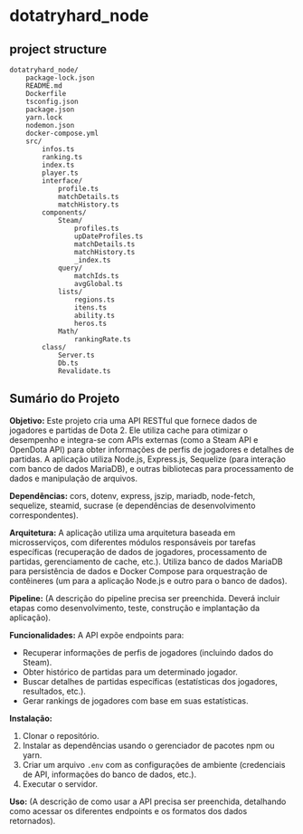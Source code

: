 # dotatryhard_node                
## project structure
```                    
dotatryhard_node/
    package-lock.json
    README.md
    Dockerfile
    tsconfig.json
    package.json
    yarn.lock
    nodemon.json
    docker-compose.yml
    src/
        infos.ts
        ranking.ts
        index.ts
        player.ts
        interface/
            profile.ts
            matchDetails.ts
            matchHistory.ts
        components/
            Steam/
                profiles.ts
                upDateProfiles.ts
                matchDetails.ts
                matchHistory.ts
                _index.ts
            query/
                matchIds.ts
                avgGlobal.ts
            lists/
                regions.ts
                itens.ts
                ability.ts
                heros.ts
            Math/
                rankingRate.ts
        class/
            Server.ts
            Db.ts
            Revalidate.ts                
```
## Sumário do Projeto

**Objetivo:** Este projeto cria uma API RESTful que fornece dados de jogadores e partidas de Dota 2.  Ele utiliza cache para otimizar o desempenho e integra-se com APIs externas (como a Steam API e OpenDota API) para obter informações de perfis de jogadores e detalhes de partidas.  A aplicação utiliza Node.js, Express.js, Sequelize (para interação com banco de dados MariaDB), e outras bibliotecas para processamento de dados e manipulação de arquivos.

**Dependências:** cors, dotenv, express, jszip, mariadb, node-fetch, sequelize, steamid, sucrase (e dependências de desenvolvimento correspondentes).

**Arquitetura:** A aplicação utiliza uma arquitetura baseada em microsserviços, com diferentes módulos responsáveis por tarefas específicas (recuperação de dados de jogadores, processamento de partidas, gerenciamento de cache, etc.).  Utiliza banco de dados MariaDB para persistência de dados e Docker Compose para orquestração de contêineres (um para a aplicação Node.js e outro para o banco de dados).

**Pipeline:**  (A descrição do pipeline precisa ser preenchida.  Deverá incluir etapas como desenvolvimento, teste, construção e implantação da aplicação).


**Funcionalidades:** A API expõe endpoints para:

* Recuperar informações de perfis de jogadores (incluindo dados do Steam).
* Obter histórico de partidas para um determinado jogador.
* Buscar detalhes de partidas específicas (estatísticas dos jogadores, resultados, etc.).
* Gerar rankings de jogadores com base em suas estatísticas.

**Instalação:**

1. Clonar o repositório.
2. Instalar as dependências usando o gerenciador de pacotes npm ou yarn.
3. Criar um arquivo `.env` com as configurações de ambiente (credenciais de API, informações do banco de dados, etc.).
4. Executar o servidor.


**Uso:**  (A descrição de como usar a API precisa ser preenchida, detalhando como acessar os diferentes endpoints e os formatos dos dados retornados).
                
                
